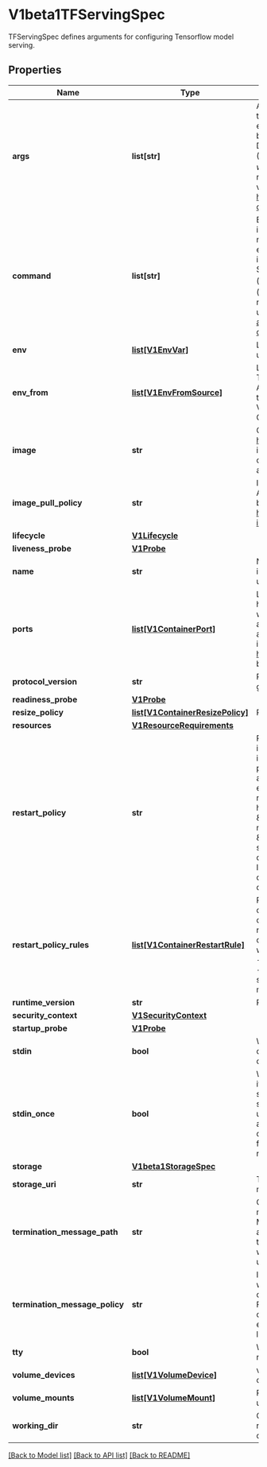 # V1beta1TFServingSpec

TFServingSpec defines arguments for configuring Tensorflow model serving.
## Properties
Name | Type | Description | Notes
------------ | ------------- | ------------- | -------------
**args** | **list[str]** | Arguments to the entrypoint. The container image&#39;s CMD is used if this is not provided. Variable references $(VAR_NAME) are expanded using the container&#39;s environment. If a variable cannot be resolved, the reference in the input string will be unchanged. Double $$ are reduced to a single $, which allows for escaping the $(VAR_NAME) syntax: i.e. \&quot;$$(VAR_NAME)\&quot; will produce the string literal \&quot;$(VAR_NAME)\&quot;. Escaped references will never be expanded, regardless of whether the variable exists or not. Cannot be updated. More info: https://kubernetes.io/docs/tasks/inject-data-application/define-command-argument-container/#running-a-command-in-a-shell | [optional] 
**command** | **list[str]** | Entrypoint array. Not executed within a shell. The container image&#39;s ENTRYPOINT is used if this is not provided. Variable references $(VAR_NAME) are expanded using the container&#39;s environment. If a variable cannot be resolved, the reference in the input string will be unchanged. Double $$ are reduced to a single $, which allows for escaping the $(VAR_NAME) syntax: i.e. \&quot;$$(VAR_NAME)\&quot; will produce the string literal \&quot;$(VAR_NAME)\&quot;. Escaped references will never be expanded, regardless of whether the variable exists or not. Cannot be updated. More info: https://kubernetes.io/docs/tasks/inject-data-application/define-command-argument-container/#running-a-command-in-a-shell | [optional] 
**env** | [**list[V1EnvVar]**](https://github.com/kubernetes-client/python/blob/master/kubernetes/docs/V1EnvVar.md) | List of environment variables to set in the container. Cannot be updated. | [optional] 
**env_from** | [**list[V1EnvFromSource]**](https://github.com/kubernetes-client/python/blob/master/kubernetes/docs/V1EnvFromSource.md) | List of sources to populate environment variables in the container. The keys defined within a source may consist of any printable ASCII characters except &#39;&#x3D;&#39;. When a key exists in multiple sources, the value associated with the last source will take precedence. Values defined by an Env with a duplicate key will take precedence. Cannot be updated. | [optional] 
**image** | **str** | Container image name. More info: https://kubernetes.io/docs/concepts/containers/images This field is optional to allow higher level config management to default or override container images in workload controllers like Deployments and StatefulSets. | [optional] 
**image_pull_policy** | **str** | Image pull policy. One of Always, Never, IfNotPresent. Defaults to Always if :latest tag is specified, or IfNotPresent otherwise. Cannot be updated. More info: https://kubernetes.io/docs/concepts/containers/images#updating-images | [optional] 
**lifecycle** | [**V1Lifecycle**](https://github.com/kubernetes-client/python/blob/master/kubernetes/docs/V1Lifecycle.md) |  | [optional] 
**liveness_probe** | [**V1Probe**](https://github.com/kubernetes-client/python/blob/master/kubernetes/docs/V1Probe.md) |  | [optional] 
**name** | **str** | Name of the container specified as a DNS_LABEL. Each container in a pod must have a unique name (DNS_LABEL). Cannot be updated. | [optional] [default to '']
**ports** | [**list[V1ContainerPort]**](https://github.com/kubernetes-client/python/blob/master/kubernetes/docs/V1ContainerPort.md) | List of ports to expose from the container. Not specifying a port here DOES NOT prevent that port from being exposed. Any port which is listening on the default \&quot;0.0.0.0\&quot; address inside a container will be accessible from the network. Modifying this array with strategic merge patch may corrupt the data. For more information See https://github.com/kubernetes/kubernetes/issues/108255. Cannot be updated. | [optional] 
**protocol_version** | **str** | Protocol version to use by the predictor (i.e. v1 or v2 or grpc-v1 or grpc-v2) | [optional] 
**readiness_probe** | [**V1Probe**](https://github.com/kubernetes-client/python/blob/master/kubernetes/docs/V1Probe.md) |  | [optional] 
**resize_policy** | [**list[V1ContainerResizePolicy]**](V1ContainerResizePolicy.md) | Resources resize policy for the container. | [optional] 
**resources** | [**V1ResourceRequirements**](https://github.com/kubernetes-client/python/blob/master/kubernetes/docs/V1ResourceRequirements.md) |  | [optional] 
**restart_policy** | **str** | RestartPolicy defines the restart behavior of individual containers in a pod. This overrides the pod-level restart policy. When this field is not specified, the restart behavior is defined by the Pod&#39;s restart policy and the container type. Additionally, setting the RestartPolicy as \&quot;Always\&quot; for the init container will have the following effect: this init container will be continually restarted on exit until all regular containers have terminated. Once all regular containers have completed, all init containers with restartPolicy \&quot;Always\&quot; will be shut down. This lifecycle differs from normal init containers and is often referred to as a \&quot;sidecar\&quot; container. Although this init container still starts in the init container sequence, it does not wait for the container to complete before proceeding to the next init container. Instead, the next init container starts immediately after this init container is started, or after any startupProbe has successfully completed. | [optional] 
**restart_policy_rules** | [**list[V1ContainerRestartRule]**](V1ContainerRestartRule.md) | Represents a list of rules to be checked to determine if the container should be restarted on exit. The rules are evaluated in order. Once a rule matches a container exit condition, the remaining rules are ignored. If no rule matches the container exit condition, the Container-level restart policy determines the whether the container is restarted or not. Constraints on the rules: - At most 20 rules are allowed. - Rules can have the same action. - Identical rules are not forbidden in validations. When rules are specified, container MUST set RestartPolicy explicitly even it if matches the Pod&#39;s RestartPolicy. | [optional] 
**runtime_version** | **str** | Runtime version of the predictor docker image | [optional] 
**security_context** | [**V1SecurityContext**](https://github.com/kubernetes-client/python/blob/master/kubernetes/docs/V1SecurityContext.md) |  | [optional] 
**startup_probe** | [**V1Probe**](https://github.com/kubernetes-client/python/blob/master/kubernetes/docs/V1Probe.md) |  | [optional] 
**stdin** | **bool** | Whether this container should allocate a buffer for stdin in the container runtime. If this is not set, reads from stdin in the container will always result in EOF. Default is false. | [optional] 
**stdin_once** | **bool** | Whether the container runtime should close the stdin channel after it has been opened by a single attach. When stdin is true the stdin stream will remain open across multiple attach sessions. If stdinOnce is set to true, stdin is opened on container start, is empty until the first client attaches to stdin, and then remains open and accepts data until the client disconnects, at which time stdin is closed and remains closed until the container is restarted. If this flag is false, a container processes that reads from stdin will never receive an EOF. Default is false | [optional] 
**storage** | [**V1beta1StorageSpec**](V1beta1StorageSpec.md) |  | [optional] 
**storage_uri** | **str** | This field points to the location of the trained model which is mounted onto the pod. | [optional] 
**termination_message_path** | **str** | Optional: Path at which the file to which the container&#39;s termination message will be written is mounted into the container&#39;s filesystem. Message written is intended to be brief final status, such as an assertion failure message. Will be truncated by the node if greater than 4096 bytes. The total message length across all containers will be limited to 12kb. Defaults to /dev/termination-log. Cannot be updated. | [optional] 
**termination_message_policy** | **str** | Indicate how the termination message should be populated. File will use the contents of terminationMessagePath to populate the container status message on both success and failure. FallbackToLogsOnError will use the last chunk of container log output if the termination message file is empty and the container exited with an error. The log output is limited to 2048 bytes or 80 lines, whichever is smaller. Defaults to File. Cannot be updated. | [optional] 
**tty** | **bool** | Whether this container should allocate a TTY for itself, also requires &#39;stdin&#39; to be true. Default is false. | [optional] 
**volume_devices** | [**list[V1VolumeDevice]**](https://github.com/kubernetes-client/python/blob/master/kubernetes/docs/V1VolumeDevice.md) | volumeDevices is the list of block devices to be used by the container. | [optional] 
**volume_mounts** | [**list[V1VolumeMount]**](https://github.com/kubernetes-client/python/blob/master/kubernetes/docs/V1VolumeMount.md) | Pod volumes to mount into the container&#39;s filesystem. Cannot be updated. | [optional] 
**working_dir** | **str** | Container&#39;s working directory. If not specified, the container runtime&#39;s default will be used, which might be configured in the container image. Cannot be updated. | [optional] 

[[Back to Model list]](../README.md#documentation-for-models) [[Back to API list]](../README.md#documentation-for-api-endpoints) [[Back to README]](../README.md)


